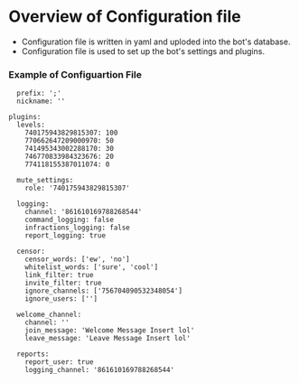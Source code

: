 # Overview of Configuration file

- Configuration file is written in yaml and uploded into the bot's database.
- Configuration file is used to set up the bot's settings and plugins.

### Example of Configuartion File

```guild_settings:
  prefix: ';'
  nickname: ''

plugins:
  levels:
    740175943829815307: 100
    770662647209000970: 50
    741495343002288170: 30
    746770833984323676: 20
    774118155387011074: 0

  mute_settings:
    role: '740175943829815307'

  logging:
    channel: '861610169788268544'
    command_logging: false
    infractions_logging: false
    report_logging: true

  censor:
    censor_words: ['ew', 'no']
    whitelist_words: ['sure', 'cool']
    link_filter: true
    invite_filter: true
    ignore_channels: ['756704090532348054']
    ignore_users: ['']

  welcome_channel:
    channel: ''
    join_message: 'Welcome Message Insert lol'
    leave_message: 'Leave Message Insert lol'

  reports:
    report_user: true
    logging_channel: '861610169788268544'
```

